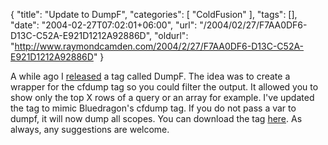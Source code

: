 {
	"title": "Update to DumpF",
	"categories": [
		"ColdFusion"
	],
	"tags": [],
	"date": "2004-02-27T07:02:01+06:00",
	"url": "/2004/02/27/F7AA0DF6-D13C-C52A-E921D1212A92886D",
	"oldurl": "http://www.raymondcamden.com/2004/2/27/F7AA0DF6-D13C-C52A-E921D1212A92886D"
}

A while ago I <a href="http://www.camdenfamily.com/morpheus/blog/index.cfm?mode=entry&entry=395FBDF1-B095-E6F0-1C0D45520E77684D">released</a> a tag called DumpF. The idea was to create a wrapper for the cfdump tag so you could filter the output. It allowed you to show only the top X rows of a query or an array for example. I've updated the tag to mimic Bluedragon's cfdump tag. If you do not pass a var to dumpf, it will now dump all scopes. You can download the tag <a href="http://www.camdenfamily.com/morpheus/downloads/dumpf.zip">here</a>. As always, any suggestions are welcome.